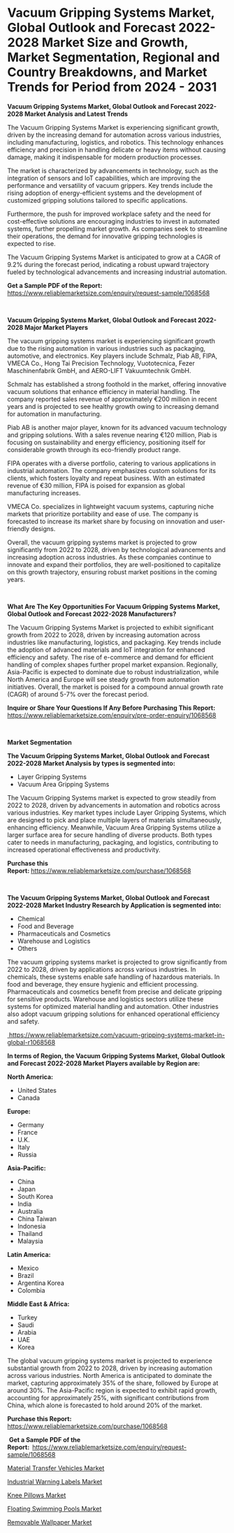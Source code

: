 <p><h1>Vacuum Gripping Systems Market, Global Outlook and Forecast 2022-2028 Market Size and Growth, Market Segmentation, Regional and Country Breakdowns, and Market Trends for Period from 2024 -  2031</h1></p><p><strong>Vacuum Gripping Systems Market, Global Outlook and Forecast 2022-2028 Market Analysis and Latest Trends</strong></p>
<p><p>The Vacuum Gripping Systems Market is experiencing significant growth, driven by the increasing demand for automation across various industries, including manufacturing, logistics, and robotics. This technology enhances efficiency and precision in handling delicate or heavy items without causing damage, making it indispensable for modern production processes. </p><p>The market is characterized by advancements in technology, such as the integration of sensors and IoT capabilities, which are improving the performance and versatility of vacuum grippers. Key trends include the rising adoption of energy-efficient systems and the development of customized gripping solutions tailored to specific applications. </p><p>Furthermore, the push for improved workplace safety and the need for cost-effective solutions are encouraging industries to invest in automated systems, further propelling market growth. As companies seek to streamline their operations, the demand for innovative gripping technologies is expected to rise. </p><p>The Vacuum Gripping Systems Market is anticipated to grow at a CAGR of 9.2% during the forecast period, indicating a robust upward trajectory fueled by technological advancements and increasing industrial automation.</p></p>
<p><strong>Get a Sample PDF of the Report:&nbsp;</strong> <a href="https://www.reliablemarketsize.com/enquiry/request-sample/1068568?utm_campaign=1839&utm_medium=2&utm_source=Github&utm_content=ia&utm_term=03122024&utm_id=vacuum-gripping-systems-market-global-outlook-and-forecast-2022-2028">https://www.reliablemarketsize.com/enquiry/request-sample/1068568</a></p>
<p>&nbsp;</p>
<p><strong>Vacuum Gripping Systems Market, Global Outlook and Forecast 2022-2028 Major Market Players</strong></p>
<p><p>The vacuum gripping systems market is experiencing significant growth due to the rising automation in various industries such as packaging, automotive, and electronics. Key players include Schmalz, Piab AB, FIPA, VMECA Co., Hong Tai Precision Technology, Vuototecnica, Fezer Maschinenfabrik GmbH, and AERO-LIFT Vakuumtechnik GmbH.</p><p>Schmalz has established a strong foothold in the market, offering innovative vacuum solutions that enhance efficiency in material handling. The company reported sales revenue of approximately €200 million in recent years and is projected to see healthy growth owing to increasing demand for automation in manufacturing.</p><p>Piab AB is another major player, known for its advanced vacuum technology and gripping solutions. With a sales revenue nearing €120 million, Piab is focusing on sustainability and energy efficiency, positioning itself for considerable growth through its eco-friendly product range.</p><p>FIPA operates with a diverse portfolio, catering to various applications in industrial automation. The company emphasizes custom solutions for its clients, which fosters loyalty and repeat business. With an estimated revenue of €30 million, FIPA is poised for expansion as global manufacturing increases.</p><p>VMECA Co. specializes in lightweight vacuum systems, capturing niche markets that prioritize portability and ease of use. The company is forecasted to increase its market share by focusing on innovation and user-friendly designs.</p><p>Overall, the vacuum gripping systems market is projected to grow significantly from 2022 to 2028, driven by technological advancements and increasing adoption across industries. As these companies continue to innovate and expand their portfolios, they are well-positioned to capitalize on this growth trajectory, ensuring robust market positions in the coming years.</p></p>
<p>&nbsp;</p>
<p><strong>What Are The Key Opportunities For Vacuum Gripping Systems Market, Global Outlook and Forecast 2022-2028 Manufacturers?</strong></p>
<p><p>The Vacuum Gripping Systems Market is projected to exhibit significant growth from 2022 to 2028, driven by increasing automation across industries like manufacturing, logistics, and packaging. Key trends include the adoption of advanced materials and IoT integration for enhanced efficiency and safety. The rise of e-commerce and demand for efficient handling of complex shapes further propel market expansion. Regionally, Asia-Pacific is expected to dominate due to robust industrialization, while North America and Europe will see steady growth from automation initiatives. Overall, the market is poised for a compound annual growth rate (CAGR) of around 5-7% over the forecast period.</p></p>
<p><strong>Inquire or Share Your Questions If Any Before Purchasing This Report:</strong> <a href="https://www.reliablemarketsize.com/enquiry/pre-order-enquiry/1068568?utm_campaign=1839&utm_medium=2&utm_source=Github&utm_content=ia&utm_term=03122024&utm_id=vacuum-gripping-systems-market-global-outlook-and-forecast-2022-2028">https://www.reliablemarketsize.com/enquiry/pre-order-enquiry/1068568</a></p>
<p>&nbsp;</p>
<p><strong>Market Segmentation</strong></p>
<p><strong>The Vacuum Gripping Systems Market, Global Outlook and Forecast 2022-2028 Market Analysis by types is segmented into:</strong></p>
<p><ul><li>Layer Gripping Systems</li><li>Vacuum Area Gripping Systems</li></ul></p>
<p><p>The Vacuum Gripping Systems market is expected to grow steadily from 2022 to 2028, driven by advancements in automation and robotics across various industries. Key market types include Layer Gripping Systems, which are designed to pick and place multiple layers of materials simultaneously, enhancing efficiency. Meanwhile, Vacuum Area Gripping Systems utilize a larger surface area for secure handling of diverse products. Both types cater to needs in manufacturing, packaging, and logistics, contributing to increased operational effectiveness and productivity.</p></p>
<p><strong>Purchase this Report:&nbsp;</strong><a href="https://www.reliablemarketsize.com/purchase/1068568?utm_campaign=1839&utm_medium=2&utm_source=Github&utm_content=ia&utm_term=03122024&utm_id=vacuum-gripping-systems-market-global-outlook-and-forecast-2022-2028">https://www.reliablemarketsize.com/purchase/1068568</a></p>
<p>&nbsp;</p>
<p><strong>The Vacuum Gripping Systems Market, Global Outlook and Forecast 2022-2028 Market Industry Research by Application is segmented into:</strong></p>
<p><ul><li>Chemical</li><li>Food and Beverage</li><li>Pharmaceuticals and Cosmetics</li><li>Warehouse and Logistics</li><li>Others</li></ul></p>
<p><p>The vacuum gripping systems market is projected to grow significantly from 2022 to 2028, driven by applications across various industries. In chemicals, these systems enable safe handling of hazardous materials. In food and beverage, they ensure hygienic and efficient processing. Pharmaceuticals and cosmetics benefit from precise and delicate gripping for sensitive products. Warehouse and logistics sectors utilize these systems for optimized material handling and automation. Other industries also adopt vacuum gripping solutions for enhanced operational efficiency and safety.</p></p>
<p><a href="https://www.reliablemarketsize.com/vacuum-gripping-systems-market-in-global-r1068568?utm_campaign=1839&utm_medium=2&utm_source=Github&utm_content=ia&utm_term=03122024&utm_id=vacuum-gripping-systems-market-global-outlook-and-forecast-2022-2028">&nbsp;https://www.reliablemarketsize.com/vacuum-gripping-systems-market-in-global-r1068568</a></p>
<p><strong>In terms of Region, the Vacuum Gripping Systems Market, Global Outlook and Forecast 2022-2028 Market Players available by Region are:</strong></p>
<p>
    <p> <strong> North America: </strong>
        <ul>
            <li>United States</li>
            <li>Canada</li>
        </ul>
        </p> 
    <p> <strong> Europe: </strong>
        <ul>
            <li>Germany</li>
            <li>France</li>
            <li>U.K.</li>
            <li>Italy</li>
            <li>Russia</li>
        </ul>
        </p> 
    <p> <strong> Asia-Pacific: </strong>
        <ul>
            <li>China</li>
            <li>Japan</li>
            <li>South Korea</li>
            <li>India</li>
            <li>Australia</li>
            <li>China Taiwan</li>
            <li>Indonesia</li>
            <li>Thailand</li>
            <li>Malaysia</li>
        </ul>
        </p> 
    <p> <strong> Latin America: </strong>
        <ul>
            <li>Mexico</li>
            <li>Brazil</li>
            <li>Argentina Korea</li>
            <li>Colombia</li>
        </ul>
        </p> 
    <p> <strong> Middle East & Africa: </strong>
        <ul>
            <li>Turkey</li>
            <li>Saudi</li>
            <li>Arabia</li>
            <li>UAE</li>
            <li>Korea</li>
        </ul>
    </p>
    </p>
<p><p>The global vacuum gripping systems market is projected to experience substantial growth from 2022 to 2028, driven by increasing automation across various industries. North America is anticipated to dominate the market, capturing approximately 35% of the share, followed by Europe at around 30%. The Asia-Pacific region is expected to exhibit rapid growth, accounting for approximately 25%, with significant contributions from China, which alone is forecasted to hold around 20% of the market.</p></p>
<p><strong>Purchase this Report: </strong><a href="https://www.reliablemarketsize.com/purchase/1068568?utm_campaign=1839&utm_medium=2&utm_source=Github&utm_content=ia&utm_term=03122024&utm_id=vacuum-gripping-systems-market-global-outlook-and-forecast-2022-2028">https://www.reliablemarketsize.com/purchase/1068568</a></p>
<p>&nbsp;<strong>Get a Sample PDF of the Report:&nbsp;&nbsp;</strong><a href="https://www.reliablemarketsize.com/enquiry/request-sample/1068568?utm_campaign=1839&utm_medium=2&utm_source=Github&utm_content=ia&utm_term=03122024&utm_id=vacuum-gripping-systems-market-global-outlook-and-forecast-2022-2028">https://www.reliablemarketsize.com/enquiry/request-sample/1068568</a></p>
<p><strong></strong></p>
<p><p><a href="https://www.linkedin.com/pulse/key-drivers-material-transfer-vehicles-market-trends-future-ulouc?utm_campaign=1839&utm_medium=2&utm_source=Github&utm_content=ia&utm_term=03122024&utm_id=vacuum-gripping-systems-market-global-outlook-and-forecast-2022-2028">Material Transfer Vehicles Market</a></p><p><a href="https://www.linkedin.com/pulse/market-leaders-laggards-global-industrial-warning-labels-trends-klwte?utm_campaign=1839&utm_medium=2&utm_source=Github&utm_content=ia&utm_term=03122024&utm_id=vacuum-gripping-systems-market-global-outlook-and-forecast-2022-2028">Industrial Warning Labels Market</a></p><p><a href="https://www.linkedin.com/pulse/knee-pillows-industry-analysis-report-market-size-share-competitive-lvfge?utm_campaign=1839&utm_medium=2&utm_source=Github&utm_content=ia&utm_term=03122024&utm_id=vacuum-gripping-systems-market-global-outlook-and-forecast-2022-2028">Knee Pillows Market</a></p><p><a href="https://issuu.com/reportprime-2/docs/floating-swimming-pools-market-size-2030.pptx?utm_campaign=1839&utm_medium=2&utm_source=Github&utm_content=ia&utm_term=03122024&utm_id=vacuum-gripping-systems-market-global-outlook-and-forecast-2022-2028">Floating Swimming Pools Market</a></p><p><a href="https://issuu.com/reportprime-2/docs/removable-wallpaper-market-size-2030.pptx?utm_campaign=1839&utm_medium=2&utm_source=Github&utm_content=ia&utm_term=03122024&utm_id=vacuum-gripping-systems-market-global-outlook-and-forecast-2022-2028">Removable Wallpaper Market</a></p></p>